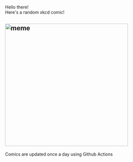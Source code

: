 Hello there! <br>Here's a random xkcd comic!<br>
## <img src="https://imgs.xkcd.com/comics/missal_of_silos.png" alt="meme" width="400"/><br>
Comics are updated once a day using Github Actions